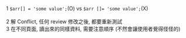 1 `$arr[] = 'some value';`(O) vs `$arr []= 'some value';`(X) <br />   
2  解 Conflict, 任何 review 修改之後, 都要重新測試 <br />
3  在不同頁面, 讀出來的同樣資料, 需要注意順序 (不然會讓使用者覺得怪怪的)
